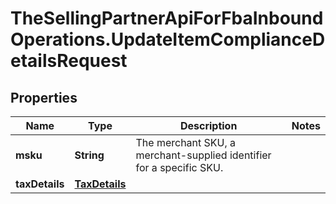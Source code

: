 # TheSellingPartnerApiForFbaInboundOperations.UpdateItemComplianceDetailsRequest

## Properties

Name | Type | Description | Notes
------------ | ------------- | ------------- | -------------
**msku** | **String** | The merchant SKU, a merchant-supplied identifier for a specific SKU. | 
**taxDetails** | [**TaxDetails**](TaxDetails.md) |  | 



